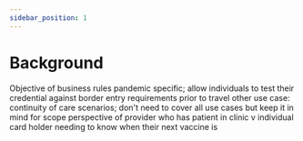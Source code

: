```yaml
---
sidebar_position: 1
---
```


# Background
Objective of business rules
pandemic specific; allow individuals to test their credential against border entry requirements prior to travel
other use case: continuity of care scenarios; don't need to cover all use cases but keep it in mind for scope
perspective of provider who has patient in clinic v individual card holder needing to know when their next vaccine is
